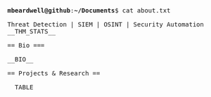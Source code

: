 <pre>

<strong>mbeardwell@github</strong>:<strong>~/Documents</strong>$ cat about.txt

Threat Detection | SIEM | OSINT | Security Automation
__THM_STATS__

== Bio ===

__BIO__

== Projects & Research ==

__TABLE__
</pre>
